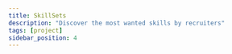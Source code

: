 ```yaml
---
title: SkillSets
description: "Discover the most wanted skills by recruiters"
tags: [project]
sidebar_position: 4
---
```


